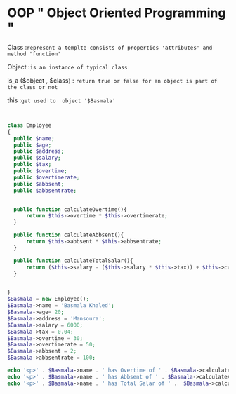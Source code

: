 # OOP " Object Oriented Programming "

 Class :` represent a templte consists of properties 'attributes' and method 'function' `

 Object :` is an instance of typical class `

 is_a ($object , $class) : `return true or false for an object is part of the class or not`

 this :` get used to  object '$Basmala' `

  ```php

 
 class Employee
 {
    public $name;
    public $age;
    public $address;
    public $salary;
    public $tax;
    public $overtime;
    public $overtimerate;
    public $abbsent;
    public $abbsentrate;


    public function calculateOvertime(){
        return $this->overtime * $this->overtimerate;
    }

    public function calculateAbbsent(){
        return $this->abbsent * $this->abbsentrate;
    }

    public function calculateTotalSalar(){
        return ($this->salary - ($this->salary * $this->tax)) + $this->calculateOvertime() - $this->calculateAbbsent();
    }


 }
 $Basmala = new Employee();
 $Basmala->name = 'Basmala Khaled';
 $Basmala->age= 20;
 $Basmala->address = 'Mansoura';
 $Basmala->salary = 6000;
 $Basmala->tax = 0.04;
 $Basmala->overtime = 30;
 $Basmala->overtimerate = 50;
 $Basmala->abbsent = 2;
 $Basmala->abbsentrate = 100;

 echo '<p>' . $Basmala->name . ' has Overtime of ' . $Basmala->calculateOvertime() . 'L.E </p>' ;
 echo '<p>' . $Basmala->name . ' has Abbsent of ' . $Basmala->calculateAbbsent() . 'L.E </p>' ;
 echo '<p>' . $Basmala->name . ' has Total Salar of ' .  $Basmala->calculateTotalSalar() . 'L.E </p>' ;
 
  ```
  